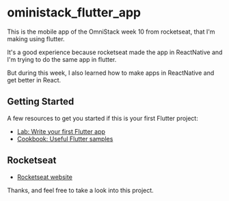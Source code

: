 # oministack_flutter_app

This is the mobile app of the OmniStack week 10 from rocketseat, that I'm making using flutter.

It's a good experience because rocketseat made the app in ReactNative and I'm trying to do the same app in flutter.

But during this week, I also learned how to make apps in ReactNative and get better in React. 

## Getting Started

A few resources to get you started if this is your first Flutter project:

- [Lab: Write your first Flutter app](https://flutter.dev/docs/get-started/codelab)
- [Cookbook: Useful Flutter samples](https://flutter.dev/docs/cookbook)

## Rocketseat

   - [Rocketseat website](https://rocketseat.com.br/)

Thanks, and feel free to take a look into this project.



